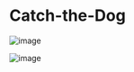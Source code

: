 # Catch-the-Dog

![image](https://user-images.githubusercontent.com/106008744/227442238-091481f3-e7e2-4d0b-82b1-554b66801081.png)

![image](https://user-images.githubusercontent.com/106008744/227442272-98b7ef1a-0c59-4f32-8791-377b781751c2.png)

